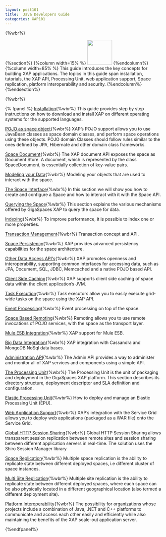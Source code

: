 ```yaml
---
layout: post101
title:  Java Developers Guide
categories: XAP101
---
```


{%wbr%}

{%section%}
{%column width=15% %}
<img src="/attachment_files/subject/imc.png" width="80" height="80">
{%endcolumn%}
{%column width=85% %}
This guide introduces the key concepts for building XAP applications. The topics in this guide span installation, tutorials, the XAP API, Processing Unit, web application support, Space replication, platform interoperability and security.
{%endcolumn%}
{%endsection%}

{%wbr%}

{% fpanel %}
[Installation](./installation.html){%wbr%}
This guide provides step by step instructions on how to download and install XAP on different operating systems for the supported languages.

[POJO as space object](./pojo-overview.html){%wbr%}
XAP’s POJO support allows you to use JavaBean classes as space domain classes, and perform space operations using these objects. POJO domain Classes should follow rules similar to the ones defined by JPA, Hibernate and other domain class frameworks.


[Space Document](./document-overview.html){%wbr%}
The XAP document API exposes the space as Document Store. A document, which is represented by the class SpaceDocument, is essentially collection of key-value pairs.

[Modeling your Data](./modeling-your-data.html){%wbr%}
Modeling your objects that are used to interact with the space.

[The Space Interface](./the-gigaspace-interface-overview.html){%wbr%}
In this section we will show you how to create and configure a Space and how to interact with it with the Space API.

[Querying the Space](./querying-the-space.html){%wbr%}
This section explains the various mechanisms offered by GigaSpaces XAP to query the space for data.

[Indexing](./indexing-overview.html){%wbr%}
To improve performance, it is possible to index one or more properties.

[Transaction Management](./transaction-overview.html){%wbr%}
Transaction concept and API.

[Space Persistency](./space-persistency-overview.html){%wbr%}
XAP provides advanced persistency capabilities for the space architecture.

[Other Data Access API's](./other-data-access-apis.html){%wbr%}
XAP promotes openness and interoperability, supporting common interfaces for accessing data, such as JPA, Document, SQL, JDBC, Memcached and a native POJO based API.

[Client Side Caching](./client-side-caching.html){%wbr%}
XAP supports client side caching of space data within the client application’s JVM.

[Task Execution](./task-execution-overview.html){%wbr%}
Task executors allow you to easily execute grid-wide tasks on the space using the XAP API.

[Event Processing](./event-processing.html){%wbr%}
Event processing on top of the space.

[Space Based Remoting](./space-based-remoting-overview.html){%wbr%}
Remoting allows you to use remote invocations of POJO services, with the space as the transport layer.


[Mule ESB Integration](./mule-esb.html){%wbr%}
XAP  support for Mule ESB.

[Big Data Integration](./big-data.html){%wbr%}
XAP integration with Cassandra and MongoDB NoSql data bases.

[Administration API](./administration-and-monitoring-overview.html){%wbr%}
The Admin API provides a way to administer and monitor all of XAP services and components using a simple API.

[The Processing Unit](./the-processing-unit-overview.html){%wbr%}
The Processing Unit is the unit of packaging and deployment in the GigaSpaces XAP platform. This section describes its directory structure, deployment descriptor and SLA definition and configuration.

[Elastic Processing Unit](./elastic-processing-unit-overview.html){%wbr%}
How to deploy and manage an Elastic Processing Unit (EPU).

[Web Application Support](./web-application-overview.html){%wbr%}
XAP’s integration with the Service Grid allows you to deploy web applications (packaged as a WAR file) onto the Service Grid.

[Global HTTP Session Sharing](./global-http-session-sharing-overview.html){%wbr%}
Global HTTP Session Sharing allows transparent session replication between remote sites and session sharing between different application servers in real-time. The solution uses the Shiro Session Manager library


[Space Replication](./multi-space-replication-overview.html){%wbr%}
Multiple space replication is the ability to replicate state between different deployed spaces, i.e different cluster of space instances.

[Multi Site Replication](./multi-site-replication-overview.html){%wbr%}
Multiple site replication is the ability to replicate state between different deployed spaces, where each space can be also physically located in a different geographical location (also termed a different deployment site).

[Platform Interoperability](./interoperability-overview.html){%wbr%}
The possibility for organizations whose projects include a combination of Java, .NET and C++ platforms to communicate and access each other easily and efficiently while also maintaining the benefits of the XAP scale-out application server.

{%endfpanel%}

